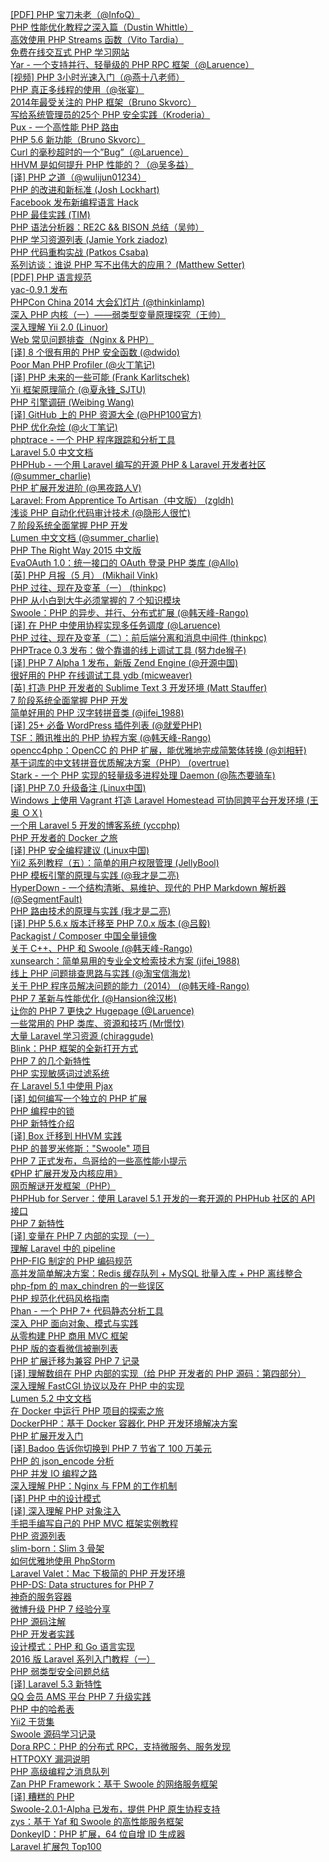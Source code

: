 [[PDF] PHP 宝刀未老（@InfoQ）](http://weekly.manong.io/bounce?url=http%3A%2F%2Fweibo.com%2F1746173800%2FAh1rVg6d2&aid=154&nid=9)  
[PHP 性能优化教程之深入篇（Dustin Whittle）](http://weekly.manong.io/bounce?url=http%3A%2F%2Farchitects.dzone.com%2Farticles%2Fphp-performance-crash-course-0&aid=182&nid=10)  
[高效使用 PHP Streams 函数（Vito Tardia）](http://weekly.manong.io/bounce?url=http%3A%2F%2Fwww.sitepoint.com%2Fusing-php-streams-effectively%2F&aid=207&nid=11)  
[免费在线交互式 PHP 学习网站](http://weekly.manong.io/bounce?url=http%3A%2F%2Flearn-php.org%2F&aid=236&nid=12)  
[Yar - 一个支持并行、轻量级的 PHP RPC 框架（@Laruence）](http://weekly.manong.io/bounce?url=https%3A%2F%2Fgithub.com%2Flaruence%2Fyar&aid=250&nid=12)  
[[视频] PHP 3小时光速入门（@燕十八老师）](http://weekly.manong.io/bounce?url=http%3A%2F%2Fstudy.163.com%2Fcourse%2Fintroduction%2F462001.htm&aid=305&nid=14)  
[PHP 真正多线程的使用（@张宴）](http://weekly.manong.io/bounce?url=http%3A%2F%2Fblog.s135.com%2Fpthreads%2F&aid=306&nid=14)  
[2014年最受关注的 PHP 框架（Bruno Skvorc）](http://weekly.manong.io/bounce?url=http%3A%2F%2Fwww.sitepoint.com%2Fbest-php-frameworks-2014%2F&aid=349&nid=17)  
[写给系统管理员的25个 PHP 安全实践（Kroderia）](http://weekly.manong.io/bounce?url=http%3A%2F%2Fblog.jobbole.com%2F53821%2F&aid=350&nid=17)  
[Pux - 一个高性能 PHP 路由](http://weekly.manong.io/bounce?url=https%3A%2F%2Fgithub.com%2Fc9s%2FPux&aid=408&nid=18)  
[PHP 5.6 新功能（Bruno Skvorc）](http://weekly.manong.io/bounce?url=http%3A%2F%2Fwww.sitepoint.com%2Fnew-features-php-5-6%2F&aid=431&nid=19)  
[Curl 的毫秒超时的一个”Bug”（@Laruence）](http://weekly.manong.io/bounce?url=http%3A%2F%2Fwww.laruence.com%2F2014%2F01%2F21%2F2939.html&aid=432&nid=19)  
[HHVM 是如何提升 PHP 性能的？（@吴多益）](http://weekly.manong.io/bounce?url=http%3A%2F%2Fwuduoyi.com%2Fnote%2Fhhvm%2F&aid=473&nid=20)  
[[译] PHP 之道（@wulijun01234）](http://weekly.manong.io/bounce?url=http%3A%2F%2Fwulijun.github.io%2Fphp-the-right-way%2F&aid=474&nid=20)  
[PHP 的改进和新标准 (Josh Lockhart)](http://weekly.manong.io/bounce?url=http%3A%2F%2Fprogramming.oreilly.com%2F2014%2F03%2Fthe-new-php.html&aid=653&nid=23)  
[Facebook 发布新编程语言 Hack](http://weekly.manong.io/bounce?url=http%3A%2F%2Fhacklang.org%2F&aid=768&nid=24)  
[PHP 最佳实践 (TIM)](http://weekly.manong.io/bounce?url=http%3A%2F%2Fthisinterestsme.com%2Fphp-best-practises%2F&aid=769&nid=24)  
[PHP 语法分析器：RE2C && BISON 总结（吴帅）](http://weekly.manong.io/bounce?url=http%3A%2F%2Fwww.searchtb.com%2F2014%2F03%2Fphp%25E8%25AF%25AD%25E6%25B3%2595%25E5%2588%2586%25E6%259E%2590%25E5%2599%25A8%25EF%25BC%259Are2c-bison-%25E6%2580%25BB%25E7%25BB%2593.html&aid=832&nid=25)  
[PHP 学习资源列表 (Jamie York ziadoz)](http://weekly.manong.io/bounce?url=https%3A%2F%2Fgithub.com%2Fziadoz%2Fawesome-php&aid=878&nid=26)  
[PHP 代码重构实战 (Patkos Csaba)](http://weekly.manong.io/bounce?url=http%3A%2F%2Fcode.tutsplus.com%2Ftutorials%2Frefactoring-legacy-code-part-1-the-golden-master--cms-20331&aid=914&nid=27)  
[系列访谈：谁说 PHP 写不出伟大的应用？ (Matthew Setter)](http://weekly.manong.io/bounce?url=http%3A%2F%2Fwww.sitepoint.com%2Fcan-great-apps-written-php-interview-series%2F&aid=947&nid=28)  
[[PDF] PHP 语言规范](http://weekly.manong.io/bounce?url=http%3A%2F%2Fdl.hhvm.com%2Fresources%2FPHPSpec-SneakPeak.pdf&aid=1276&nid=39)  
[yac-0.9.1 发布](http://weekly.manong.io/bounce?url=http%3A%2F%2Fpecl.php.net%2Fpackage%2Fyac&aid=1290&nid=39)  
[PHPCon China 2014 大会幻灯片 (@thinkinlamp)](http://weekly.manong.io/bounce?url=http%3A%2F%2Fvdisk.weibo.com%2Fs%2Fz7TskCOkGXy0W%2F1407751021&aid=1402&nid=43)  
[深入 PHP 内核（一）——弱类型变量原理探究（王帅）](http://weekly.manong.io/bounce?url=http%3A%2F%2Fwww.csdn.net%2Farticle%2F2014-09-15%2F2821685-exploring-of-the-php&aid=1453&nid=45)  
[深入理解 Yii 2.0 (Linuor)](http://weekly.manong.io/bounce?url=http%3A%2F%2Fwww.digpage.com%2Findex.html&aid=1509&nid=47)  
[Web 常见问题排查（Nginx & PHP）](http://weekly.manong.io/bounce?url=http%3A%2F%2Fmp.weixin.qq.com%2Fs%3F__biz%3DMjM5NzUwNDA5MA%3D%3D%26mid%3D200596752%26idx%3D1%26sn%3D37ecae802f32f45ddc0240548943bcbe%26scene%3D1&aid=1514&nid=47)  
[[译] 8 个很有用的 PHP 安全函数 (@dwido)](http://weekly.manong.io/bounce?url=http%3A%2F%2Fwww.ido321.com%2F1202.html&aid=1598&nid=50)  
[Poor Man PHP Profiler (@火丁笔记)](http://weekly.manong.io/bounce?url=http%3A%2F%2Fhuoding.com%2F2014%2F11%2F14%2F388&aid=1634&nid=51)  
[[译] PHP 未来的一些可能 (Frank Karlitschek)](http://weekly.manong.io/bounce?url=http%3A%2F%2Fwww.csdn.net%2Farticle%2F2014-11-17%2F2822665&aid=1663&nid=52)  
[Yii 框架原理简介 (@夏永锋_SJTU)](http://weekly.manong.io/bounce?url=http%3A%2F%2Fhappytechgroup.github.io%2Fslides%2Fyii-framework.html%23%2F&aid=1686&nid=53)  
[PHP 引擎调研 (Weibing Wang)](http://weekly.manong.io/bounce?url=http%3A%2F%2Flamp.baidu.com%2F2014%2F10%2F16%2Fphp-engine-investigation%2F&aid=1743&nid=55)  
[[译] GitHub 上的 PHP 资源大全 (@PHP100官方)](http://weekly.manong.io/bounce?url=http%3A%2F%2Fwww.php100.com%2Fhtml%2Fdujia%2F2015%2F0105%2F8267.html&aid=1773&nid=57)  
[PHP 优化杂烩 (@火丁笔记)](http://weekly.manong.io/bounce?url=http%3A%2F%2Fhuoding.com%2F2014%2F12%2F25%2F398&aid=1785&nid=57)  
[phptrace - 一个 PHP 程序跟踪和分析工具](http://weekly.manong.io/bounce?url=https%3A%2F%2Fgithub.com%2FQihoo360%2Fphptrace&aid=1788&nid=57)  
[Laravel 5.0 中文文档](http://weekly.manong.io/bounce?url=http%3A%2F%2Flaravel-china.org%2Fdocs%2F5.0&aid=1909&nid=61)  
[PHPHub - 一个用 Laravel 编写的开源 PHP & Laravel 开发者社区 (@summer_charlie)](http://weekly.manong.io/bounce?url=https%3A%2F%2Fgithub.com%2Fsummerblue%2Fphphub&aid=1961&nid=62)  
[PHP 扩展开发进阶 (@黑夜路人V)](http://weekly.manong.io/bounce?url=http%3A%2F%2Fblog.csdn.net%2Fheiyeshuwu%2Farticle%2Fdetails%2F44267021&aid=1984&nid=63)  
[Laravel: From Apprentice To Artisan（中文版） (zgldh)](http://weekly.manong.io/bounce?url=http%3A%2F%2Fmy.oschina.net%2Fzgldh%2Fblog%2F389246&aid=2011&nid=64)  
[浅谈 PHP 自动化代码审计技术 (@隐形人很忙)](http://weekly.manong.io/bounce?url=http%3A%2F%2Fblog.csdn.net%2Fu011721501%2Farticle%2Fdetails%2F44982111&aid=2092&nid=66)  
[7 阶段系统全面掌握 PHP 开发](http://weekly.manong.io/bounce?url=http%3A%2F%2Fwww.jikexueyuan.com%2Fevent%2Fphp.html%3Fhmsr%3Dmanong_tool_php_66&aid=2100&nid=66)  
[Lumen 中文文档 (@summer_charlie)](http://weekly.manong.io/bounce?url=http%3A%2F%2Flumen.laravel-china.org%2Fdocs&aid=2145&nid=67)  
[PHP The Right Way 2015 中文版](http://weekly.manong.io/bounce?url=http%3A%2F%2Flaravel-china.github.io%2Fphp-the-right-way%2F&aid=2178&nid=68)  
[EvaOAuth 1.0：统一接口的 OAuth 登录 PHP 类库 (@Allo)](http://weekly.manong.io/bounce?url=http%3A%2F%2Favnpc.com%2Fpages%2Fevaoauth&aid=2278&nid=70)  
[[英] PHP 月报（5 月） (Mikhail Vink)](http://weekly.manong.io/bounce?url=http%3A%2F%2Fblog.jetbrains.com%2Fphpstorm%2F2015%2F05%2Fphp-annotated-monthly-may-2015%2F&aid=2323&nid=71)  
[PHP 过往、现在及变革（一） (thinkpc)](http://weekly.manong.io/bounce?url=http%3A%2F%2Fblog.sina.com.cn%2Fs%2Fblog_54ef39890102vi9c.html&aid=2372&nid=72)  
[PHP 从小白到大牛必须掌握的 7 个知识模块](http://weekly.manong.io/bounce?url=http%3A%2F%2Fe.jikexueyuan.com%2Fphp.html%3Fhmsr%3Dmanong_tool_php_72&aid=2387&nid=72)  
[Swoole：PHP 的异步、并行、分布式扩展 (@韩天峰-Rango)](http://weekly.manong.io/bounce?url=http%3A%2F%2Fwww.swoole.com%2F&aid=2401&nid=72)  
[[译] 在 PHP 中使用协程实现多任务调度 (@Laruence)](http://weekly.manong.io/bounce?url=http%3A%2F%2Fwww.laruence.com%2F2015%2F05%2F28%2F3038.html&aid=2442&nid=73)  
[PHP 过往、现在及变革（二）：前后端分离和消息中间件 (thinkpc)](http://weekly.manong.io/bounce?url=http%3A%2F%2Fblog.sina.com.cn%2Fs%2Fblog_54ef39890102vj6e.html&aid=2443&nid=73)  
[PHPTrace 0.3 发布：做个靠谱的线上调试工具 (努力de猴子)](http://weekly.manong.io/bounce?url=http%3A%2F%2Fwangyuchen.org%2Fblog%2F2015%2F05%2F20%2Fphp-trace-0-3-0.html&aid=2467&nid=73)  
[[译] PHP 7 Alpha 1 发布，新版 Zend Engine (@开源中国)](http://weekly.manong.io/bounce?url=http%3A%2F%2Fwww.oschina.net%2Fnews%2F63302%2Fphp-7-alpha-1&aid=2562&nid=75)  
[很好用的 PHP 在线调试工具 ydb (micweaver)](http://weekly.manong.io/bounce?url=http%3A%2F%2Fblog.csdn.net%2Fmicweaver%2Farticle%2Fdetails%2F17891163&aid=2640&nid=76)  
[[英] 打造 PHP 开发者的 Sublime Text 3 开发环境 (Matt Stauffer)](http://weekly.manong.io/bounce?url=https%3A%2F%2Fmattstauffer.co%2Fblog%2Fsublime-text-3-for-php-developers&aid=2737&nid=77)  
[7 阶段系统全面掌握 PHP 开发](http://weekly.manong.io/bounce?url=http%3A%2F%2Fe.jikexueyuan.com%2Fphp.html%3Fhmsr%3Dmanong_tool_php_77&aid=2699&nid=77)  
[简单好用的 PHP 汉字转拼音类 (@jifei_1988)](http://weekly.manong.io/bounce?url=https%3A%2F%2Fgithub.com%2Fjifei%2FPinyin&aid=2719&nid=77)  
[[译] 25+ 必备 WordPress 插件列表 (@就爱PHP)](http://weekly.manong.io/bounce?url=http%3A%2F%2Finfo.9iphp.com%2F25-must-have-wordpress-plugins%2F&aid=2814&nid=78)  
[TSF：腾讯推出的 PHP 协程方案 (@韩天峰-Rango)](http://weekly.manong.io/bounce?url=https%3A%2F%2Fgithub.com%2Ftencent-php%2Ftsf&aid=2819&nid=78)  
[opencc4php：OpenCC 的 PHP 扩展，能优雅地完成简繁体转换 (@刘相轩)](http://weekly.manong.io/bounce?url=https%3A%2F%2Fgithub.com%2FNauxLiu%2Fopencc4php&aid=2827&nid=78)  
[基于词库的中文转拼音优质解决方案（PHP） (overtrue)](http://weekly.manong.io/bounce?url=https%3A%2F%2Fgithub.com%2Fovertrue%2Fpinyin&aid=2828&nid=78)  
[Stark - 一个 PHP 实现的轻量级多进程处理 Daemon (@陈杰要骑车)](http://weekly.manong.io/bounce?url=https%3A%2F%2Fgithub.com%2Fpythias%2FStark&aid=2896&nid=79)  
[[译] PHP 7.0 升级备注 (Linux中国)](http://weekly.manong.io/bounce?url=https%3A%2F%2Flinux.cn%2Farticle-5840-1.html&aid=2936&nid=80)  
[Windows 上使用 Vagrant 打造 Laravel Homestead 可协同跨平台开发环境 (王奥 ＯＸ)](http://weekly.manong.io/bounce?url=http%3A%2F%2Fwsgzao.github.io%2Fpost%2Fvagrant%2F&aid=2954&nid=80)  
[一个用 Laravel 5 开发的博客系统 (yccphp)](http://weekly.manong.io/bounce?url=https%3A%2F%2Fgithub.com%2Fyccphp%2Flaravel-5-blog&aid=2974&nid=80)  
[PHP 开发者的 Docker 之旅](http://weekly.manong.io/bounce?url=http%3A%2F%2Fopen.daocloud.io%2Fphp-kai-fa-zhe-de-docker-zhi-lv%2F&aid=3003&nid=81)  
[[译] PHP 安全编程建议 (Linux中国)](http://weekly.manong.io/bounce?url=https%3A%2F%2Flinux.cn%2Farticle-5868-1.html&aid=3004&nid=81)  
[Yii2 系列教程（五）：简单的用户权限管理 (JellyBool)](http://weekly.manong.io/bounce?url=https%3A%2F%2Fjellybool.com%2Fpost%2Fprogramming-with-yii2-user-access-controls&aid=3204&nid=83)  
[PHP 模板引擎的原理与实践 (@我才是二亮)](http://weekly.manong.io/bounce?url=http%3A%2F%2Fsegmentfault.com%2Fa%2F1190000003094732&aid=3257&nid=84)  
[HyperDown - 一个结构清晰、易维护、现代的 PHP Markdown 解析器 (@SegmentFault)](http://weekly.manong.io/bounce?url=https%3A%2F%2Fgithub.com%2FSegmentFault%2FHyperDown&aid=3322&nid=84)  
[PHP 路由技术的原理与实践 (我才是二亮)](http://weekly.manong.io/bounce?url=http%3A%2F%2Fwww.2liang.me%2Farchives%2F230&aid=3358&nid=85)  
[[译] PHP 5.6.x 版本迁移至 PHP 7.0.x 版本 (@吕毅)](http://weekly.manong.io/bounce?url=https%3A%2F%2Fgithub.com%2Fpangee%2FMigrating-from-PHP5.6.x-to-PHP7.0.x&aid=3359&nid=85)  
[Packagist / Composer 中国全量镜像](http://weekly.manong.io/bounce?url=http%3A%2F%2Fpkg.phpcomposer.com%2F&aid=3488&nid=86)  
[关于 C++、PHP 和 Swoole (@韩天峰-Rango)](http://weekly.manong.io/bounce?url=http%3A%2F%2Frango.swoole.com%2Farchives%2F473&aid=3495&nid=86)  
[xunsearch：简单易用的专业全文检索技术方案 (jifei_1988)](http://weekly.manong.io/bounce?url=http%3A%2F%2Fwww.xunsearch.com%2F&aid=3501&nid=86)  
[线上 PHP 问题排查思路与实践 (@淘宝信海龙)](http://weekly.manong.io/bounce?url=http%3A%2F%2Fwww.bo56.com%2F%25E7%25BA%25BF%25E4%25B8%258Aphp%25E9%2597%25AE%25E9%25A2%2598%25E6%258E%2592%25E6%259F%25A5%25E6%2580%259D%25E8%25B7%25AF%25E4%25B8%258E%25E5%25AE%259E%25E8%25B7%25B5%2F&aid=3549&nid=87)  
[关于 PHP 程序员解决问题的能力（2014） (@韩天峰-Rango)](http://weekly.manong.io/bounce?url=http%3A%2F%2Frango.swoole.com%2Farchives%2F340&aid=3578&nid=87)  
[PHP 7 革新与性能优化 (@Hansion徐汉彬)](http://weekly.manong.io/bounce?url=http%3A%2F%2Fhansionxu.blog.163.com%2Fblog%2Fstatic%2F24169810920158704014772%2F%3Fhmsr%3Dtoutiao.io%26utm_medium%3Dtoutiao.io%26utm_source%3Dtoutiao.io&aid=3723&nid=89)  
[让你的 PHP 7 更快之 Hugepage (@Laruence)](http://weekly.manong.io/bounce?url=http%3A%2F%2Fwww.laruence.com%2F2015%2F10%2F02%2F3069.html%3Fhmsr%3Dtoutiao.io%26utm_medium%3Dtoutiao.io%26utm_source%3Dtoutiao.io&aid=3813&nid=90)  
[一些常用的 PHP 类库、资源和技巧 (Mr憬忟)](http://weekly.manong.io/bounce?url=https%3A%2F%2Fgithub.com%2FJingwenTian%2Fawesome-php%3Fhmsr%3Dtoutiao.io%26utm_medium%3Dtoutiao.io%26utm_source%3Dtoutiao.io&aid=3840&nid=90)  
[大量 Laravel 学习资源 (chiraggude)](http://weekly.manong.io/bounce?url=https%3A%2F%2Fgithub.com%2Fchiraggude%2Fawesome-laravel%3Fhmsr%3Dtoutiao.io%26utm_medium%3Dtoutiao.io%26utm_source%3Dtoutiao.io&aid=3858&nid=90)  
[Blink：PHP 框架的全新打开方式](http://weekly.manong.io/bounce?url=https%3A%2F%2Fgithub.com%2Fbixuehujin%2Fblink&aid=3954&nid=91)  
[PHP 7 的几个新特性](http://weekly.manong.io/bounce?url=http%3A%2F%2F0x1.im%2Fblog%2Fphp%2Fpart-of-php7-new-features.html&aid=3992&nid=92)  
[PHP 实现敏感词过滤系统](http://weekly.manong.io/bounce?url=http%3A%2F%2Fblog.41ms.com%2Fpost%2F41.html&aid=4023&nid=92)  
[在 Laravel 5.1 中使用 Pjax](http://weekly.manong.io/bounce?url=https%3A%2F%2Fgithub.com%2Fyccphp%2Fpjax-for-laravel-5&aid=4118&nid=93)  
[[译] 如何编写一个独立的 PHP 扩展](http://weekly.manong.io/bounce?url=http%3A%2F%2F0x1.im%2Fblog%2Fphp%2Fhow-to-create-a-php-extension.html&aid=4159&nid=94)  
[PHP 编程中的锁](http://weekly.manong.io/bounce?url=http%3A%2F%2Fsegmentfault.com%2Fa%2F1190000003947375&aid=4160&nid=94)  
[PHP 新特性介绍](http://weekly.manong.io/bounce?url=http%3A%2F%2Fsegmentfault.com%2Fa%2F1190000003893899%3Futm_source%3DAPP%26utm_medium%3DiOS%26utm_campaign%3DsocialShare&aid=4365&nid=96)  
[[译] Box 迁移到 HHVM 实践](http://weekly.manong.io/bounce?url=http%3A%2F%2Fwww.oschina.net%2Ftranslate%2Funder-the-hood-box-s-hhvm-migration&aid=4366&nid=96)  
[PHP 的普罗米修斯："Swoole" 项目](http://weekly.manong.io/bounce?url=http%3A%2F%2Fmp.weixin.qq.com%2Fs%3F__biz%3DMzI2OTA5NTM2Mg%3D%3D%26mid%3D400981627%26idx%3D1%26sn%3D1367db94644ff7f28e29971abde433d1&aid=4469&nid=97)  
[PHP 7 正式发布，鸟哥给的一些高性能小提示](http://weekly.manong.io/bounce?url=http%3A%2F%2Fmp.weixin.qq.com%2Fs%3F__biz%3DMzIwNDExMjIzNA%3D%3D%26mid%3D401084310%26idx%3D1%26sn%3D82e16e3096862fc2ca460072bd7350d7&aid=4566&nid=98)  
[《PHP 扩展开发及内核应用》](http://weekly.manong.io/bounce?url=http%3A%2F%2Fwww.walu.cc%2Fphpbook%2Fpreface.md&aid=4567&nid=98)  
[网页解谜开发框架（PHP）](http://weekly.manong.io/bounce?url=https%3A%2F%2Fgithub.com%2Fimlinhanchao%2Fpuzzle&aid=4620&nid=98)  
[PHPHub for Server：使用 Laravel 5.1 开发的一套开源的 PHPHub 社区的 API 接口](http://weekly.manong.io/bounce?url=https%3A%2F%2Fgithub.com%2FNauxLiu%2Fphphub-server&aid=4627&nid=98)  
[PHP 7 新特性](http://weekly.manong.io/bounce?url=http%3A%2F%2Fwww.php7.site%2Fbook%2Fphp7.html&aid=4653&nid=99)  
[[译] 变量在 PHP 7 内部的实现（一）](http://weekly.manong.io/bounce?url=http%3A%2F%2F0x1.im%2Fblog%2Fphp%2FInternal-value-representation-in-PHP-7-part-1.html&aid=4654&nid=99)  
[理解 Laravel 中的 pipeline](http://weekly.manong.io/bounce?url=http%3A%2F%2Fwww.jianshu.com%2Fp%2F3c2791a525d0&aid=4686&nid=99)  
[PHP-FIG 制定的 PHP 编码规范](http://weekly.manong.io/bounce?url=https%3A%2F%2Fwww.gitbook.com%2Fbook%2Fjifei%2Fphp-fig-standards&aid=4689&nid=99)  
[高并发简单解决方案：Redis 缓存队列 + MySQL 批量入库 + PHP 离线整合](http://weekly.manong.io/bounce?url=http%3A%2F%2Fsegmentfault.com%2Fa%2F1190000004136250&aid=4665&nid=99)  
[php-fpm 的 max_chindren 的一些误区](http://weekly.manong.io/bounce?url=http%3A%2F%2Fmp.weixin.qq.com%2Fs%3F__biz%3DMzI0MjEwMDMzNQ%3D%3D%26mid%3D402098160%26idx%3D1%26sn%3D2e5680eff51c134c77b9b2e578e236ed&aid=4758&nid=100)  
[PHP 规范化代码风格指南](http://weekly.manong.io/bounce?url=http%3A%2F%2F121.42.175.165%2F%3Fpost%3D19&aid=4772&nid=100)  
[Phan - 一个 PHP 7+ 代码静态分析工具](http://weekly.manong.io/bounce?url=https%3A%2F%2Fgithub.com%2Fetsy%2Fphan&aid=4804&nid=100)  
[深入 PHP 面向对象、模式与实践](http://weekly.manong.io/bounce?url=https%3A%2F%2Fgithub.com%2Fmzkmzk%2FRead%2Fblob%2Fmaster%2Fshen_ru_php_mian_xiang_dui_xiang_3001_mo_shi_yu_sh.md&aid=4917&nid=102)  
[从零构建 PHP 商用 MVC 框架](http://weekly.manong.io/bounce?url=http%3A%2F%2Fblog.minyifei.cn%2Farchives%2F58.html&aid=4918&nid=102)  
[PHP 版的查看微信被删列表](http://weekly.manong.io/bounce?url=https%3A%2F%2Fgithub.com%2Fhundredlee%2Fwechat_deleted_friends&aid=4968&nid=102)  
[PHP 扩展迁移为兼容 PHP 7 记录](http://weekly.manong.io/bounce?url=http%3A%2F%2Fwww.bo56.com%2Fphp%25E6%2589%25A9%25E5%25B1%2595%25E8%25BF%2581%25E7%25A7%25BB%25E4%25B8%25BA%25E5%2585%25BC%25E5%25AE%25B9php7%25E8%25AE%25B0%25E5%25BD%2595%2F&aid=5085&nid=104)  
[[译] 理解数组在 PHP 内部的实现（给 PHP 开发者的 PHP 源码：第四部分）](http://weekly.manong.io/bounce?url=http%3A%2F%2Fwww.aintnot.com%2F2016%2F02%2F15%2Funderstanding-phps-internal-array-implementation-ch&aid=5291&nid=106)  
[深入理解 FastCGI 协议以及在 PHP 中的实现](http://weekly.manong.io/bounce?url=http%3A%2F%2Fmengkang.net%2F668.html&aid=5292&nid=106)  
[Lumen 5.2 中文文档](http://weekly.manong.io/bounce?url=http%3A%2F%2Flaravelacademy.org%2Flumen-docs&aid=5312&nid=106)  
[在 Docker 中运行 PHP 项目的探索之旅](http://weekly.manong.io/bounce?url=http%3A%2F%2Fdockone.io%2Farticle%2F1037&aid=5364&nid=107)  
[DockerPHP：基于 Docker 容器化 PHP 开发环境解决方案](http://weekly.manong.io/bounce?url=https%3A%2F%2Fgithub.com%2FMarkThink%2FDockerPHP&aid=5475&nid=108)  
[PHP 扩展开发入门](http://weekly.manong.io/bounce?url=https%3A%2F%2Fandot.gitbooks.io%2Fbped%2Fcontent%2F&aid=5550&nid=109)  
[[译] Badoo 告诉你切换到 PHP 7 节省了 100 万美元](http://weekly.manong.io/bounce?url=http%3A%2F%2Fwww.oschina.net%2Ftranslate%2Fhow-badoo-saved-one-million-dollars-switching-to-php7&aid=5582&nid=110)  
[PHP 的 json_encode 分析](http://weekly.manong.io/bounce?url=http%3A%2F%2Fwww.tingm.cc%2Fdoku.php%3Fid%3Dphp%3APHP%25E7%259A%2584json_encode%25E5%2588%2586%25E6%259E%2590&aid=5674&nid=111)  
[PHP 并发 IO 编程之路](http://weekly.manong.io/bounce?url=http%3A%2F%2Frango.swoole.com%2Farchives%2F508&aid=5685&nid=111)  
[深入理解 PHP：Nginx 与 FPM 的工作机制](http://weekly.manong.io/bounce?url=http%3A%2F%2Fzhuanlan.zhihu.com%2Fp%2F20694204&aid=5754&nid=112)  
[[译] PHP 中的设计模式](http://weekly.manong.io/bounce?url=https%3A%2F%2Fsegmentfault.com%2Fa%2F1190000003817321&aid=5827&nid=113)  
[[译] 深入理解 PHP 对象注入](http://weekly.manong.io/bounce?url=https%3A%2F%2Fwujunze.com%2Fphp_class_inject.jsp&aid=5828&nid=113)  
[手把手编写自己的 PHP MVC 框架实例教程](http://weekly.manong.io/bounce?url=http%3A%2F%2Fwww.awaimai.com%2F128.html&aid=5994&nid=115)  
[PHP 资源列表](http://weekly.manong.io/bounce?url=https%3A%2F%2Fgithub.com%2FCraryPrimitiveMan%2Fawesome-php-zh_CN&aid=6009&nid=115)  
[slim-born：Slim 3 骨架](http://weekly.manong.io/bounce?url=https%3A%2F%2Fgithub.com%2FHavenShen%2Fslim-born&aid=6046&nid=115)  
[如何优雅地使用 PhpStorm](http://weekly.manong.io/bounce?url=http%3A%2F%2Flattecake.com%2Fpost%2F20075&aid=6127&nid=116)  
[Laravel Valet：Mac 下极简的 PHP 开发环境](http://weekly.manong.io/bounce?url=http%3A%2F%2F9iphp.com%2Fweb%2Flaravel%2Flaravel-valet-local-dev-environment.html&aid=6200&nid=117)  
[PHP-DS: Data structures for PHP 7](http://weekly.manong.io/bounce?url=https%3A%2F%2Fgithub.com%2Fphp-ds%2Fextension&aid=6283&nid=118)  
[神奇的服务容器](http://weekly.manong.io/bounce?url=https%3A%2F%2Fwww.insp.top%2Farticle%2Flearn-laravel-container&aid=6273&nid=118)  
[微博升级 PHP 7 经验分享](http://weekly.manong.io/bounce?url=https%3A%2F%2Fyq.aliyun.com%2Farticles%2F50103&aid=6314&nid=119)  
[PHP 源码注解](http://weekly.manong.io/bounce?url=https%3A%2F%2Fgithub.com%2Fhoohack%2Fread-php-src%2F&aid=6395&nid=120)  
[PHP 开发者实践](http://weekly.manong.io/bounce?url=https%3A%2F%2Fwww.gitbook.com%2Fbook%2Fryancao%2Fphp-developer-prepares%2Fdetails&aid=6474&nid=121)  
[设计模式：PHP 和 Go 语言实现](http://weekly.manong.io/bounce?url=https%3A%2F%2Fgithub.com%2Fhoohack%2FDesignPattern&aid=6519&nid=121)  
[2016 版 Laravel 系列入门教程（一）](http://weekly.manong.io/bounce?url=https%3A%2F%2Fgithub.com%2Fjohnlui%2FLearn-Laravel-5%2Fissues%2F4&aid=6588&nid=122)  
[PHP 弱类型安全问题总结](http://weekly.manong.io/bounce?url=http%3A%2F%2Fblog.spoock.com%2F2016%2F06%2F25%2Fweakly-typed-security%2F&aid=6689&nid=124)  
[[译] Laravel 5.3 新特性](http://weekly.manong.io/bounce?url=http%3A%2F%2F9iphp.com%2Fweb%2Flaravel%2Flook-whats-coming-laravel-5-3.html&aid=6794&nid=125)  
[QQ 会员 AMS 平台 PHP 7 升级实践](http://weekly.manong.io/bounce?url=https%3A%2F%2Fzhuanlan.zhihu.com%2Fp%2F21493018&aid=6826&nid=126)  
[PHP 中的哈希表](http://weekly.manong.io/bounce?url=http%3A%2F%2Fwww.cnblogs.com%2Fh-hq%2Fp%2F5643141.html&aid=6827&nid=126)  
[Yii2 干货集](http://weekly.manong.io/bounce?url=https%3A%2F%2Fgithub.com%2Fforecho%2Fawesome-yii2%2Fblob%2Fmaster%2FREADME.md&aid=6854&nid=126)  
[Swoole 源码学习记录](http://weekly.manong.io/bounce?url=https%3A%2F%2Fgithub.com%2FLinkedDestiny%2Fswoole-src-analysis&aid=6894&nid=127)  
[Dora RPC：PHP 的分布式 RPC，支持微服务、服务发现](http://weekly.manong.io/bounce?url=https%3A%2F%2Fgithub.com%2Fxcl3721%2FDora-RPC&aid=7001&nid=128)  
[HTTPOXY 漏洞说明](http://weekly.manong.io/bounce?url=http%3A%2F%2Fwww.laruence.com%2F2016%2F07%2F19%2F3101.html&aid=6989&nid=128)  
[PHP 高级编程之消息队列](http://weekly.manong.io/bounce?url=http%3A%2F%2Fnetkiller.github.io%2Fjournal%2Fphp.mq.html&aid=7023&nid=129)  
[Zan PHP Framework：基于 Swoole 的网络服务框架](http://weekly.manong.io/bounce?url=http%3A%2F%2Fgithub.com%2Fyouzan%2Fzan&aid=7073&nid=129)  
[[译] 糟糕的 PHP](http://weekly.manong.io/bounce?url=http%3A%2F%2Fwww.zcfy.cc%2Farticle%2Fphp-sucks-889.html&aid=7105&nid=130)  
[Swoole-2.0.1-Alpha 已发布，提供 PHP 原生协程支持](http://weekly.manong.io/bounce?url=http%3A%2F%2Fwiki.swoole.com%2Fwiki%2Fpage%2Fp-coroutine.html&aid=7146&nid=130)  
[zys：基于 Yaf 和 Swoole 的高性能服务框架](http://weekly.manong.io/bounce?url=https%3A%2F%2Fgithub.com%2Fqieangel2013%2Fzys&aid=7151&nid=130)  
[DonkeyID：PHP 扩展，64 位自增 ID 生成器](http://weekly.manong.io/bounce?url=https%3A%2F%2Fgithub.com%2Fosgochina%2Fdonkeyid&aid=7153&nid=130)  
[Laravel 扩展包 Top100](http://weekly.manong.io/bounce?url=http%3A%2F%2Ftoutiao.io%2Fj%2F7cc0uf&aid=7209&nid=131)  
